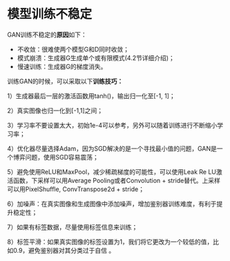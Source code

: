 # 模型训练不稳定

GAN训练不稳定的**原因**如下：

- 不收敛：很难使两个模型G和D同时收敛；
- 模式崩溃：生成器G生成单个或有限模式(4.2节详细介绍)；
- 慢速训练：生成器G的梯度消失。

训练GAN的时候，可以采取以下**训练技巧：**

1）生成器最后一层的激活函数用tanh()，输出归一化至[-1, 1]；

2）真实图像也归一化到[-1,1]之间；

3）学习率不要设置太大，初始1e-4可以参考，另外可以随着训练进行不断缩小学习率；

4）优化器尽量选择Adam，因为SGD解决的是一个寻找最小值的问题，GAN是一个博弈问题，使用SGD容易震荡；

5）避免使用ReLU和MaxPool，减少稀疏梯度的可能性，可以使用Leak Re LU激活函数，下采样可以用Average Pooling或者Convolution + stride替代。上采样可以用PixelShuffle, ConvTranspose2d + stride；

6）加噪声：在真实图像和生成图像中添加噪声，增加鉴别器训练难度，有利于提升稳定性；

7）如果有标签数据，尽量使用标签信息来训练；

8）标签平滑：如果真实图像的标签设置为1，我们将它更改为一个较低的值，比如0.9，避免鉴别器对其分类过于自信 。
